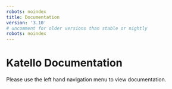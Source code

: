 ```yaml
---
robots: noindex
title: Documentation
version: '3.10'
# uncomment for older versions than stable or nightly
robots: noindex
---
```


# Katello Documentation

Please use the left hand navigation menu to view documentation.
